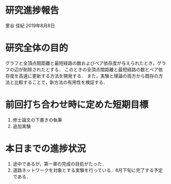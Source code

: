 研究進捗報告
================
里谷 佳紀
2019年8月8日







# 研究全体の目的

グラフと全頂点間距離と最短経路の数およびペア依存度が与えられたとき，グラフの辺が削除されたとする．
このときの全頂点間距離と最短経路の数とペア依存度を高速に更新する方法を開発する．
また，実験と理論の両方から既存の方法と比較することで，新方法の有用性を検証する．

# 前回打ち合わせ時に定めた短期目標

1.  修士論文の下書きの執筆
2.  追加実験

# 本日までの進捗状況

1.  途中であるが，第一章の完成の目処がたった．
2.  道路ネットワークを対象とする実験を行っている．8月下旬に完了する予定である．
